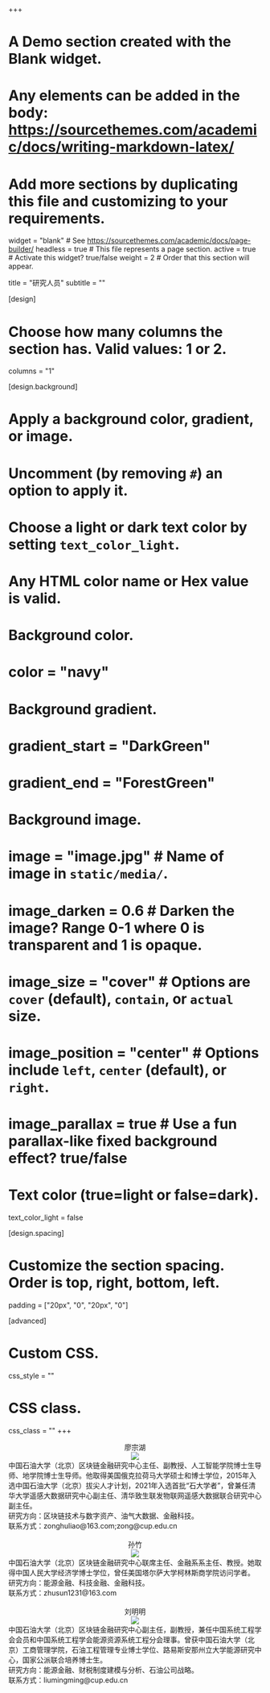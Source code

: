 +++
# A Demo section created with the Blank widget.
# Any elements can be added in the body: https://sourcethemes.com/academic/docs/writing-markdown-latex/
# Add more sections by duplicating this file and customizing to your requirements.

widget = "blank"  # See https://sourcethemes.com/academic/docs/page-builder/
headless = true  # This file represents a page section.
active = true  # Activate this widget? true/false
weight = 2  # Order that this section will appear.

title = "研究人员"
subtitle = ""

[design]
  # Choose how many columns the section has. Valid values: 1 or 2.
  columns = "1"

[design.background]
  # Apply a background color, gradient, or image.
  #   Uncomment (by removing `#`) an option to apply it.
  #   Choose a light or dark text color by setting `text_color_light`.
  #   Any HTML color name or Hex value is valid.

  # Background color.
  # color = "navy"
  
  # Background gradient.
#  gradient_start = "DarkGreen"
#  gradient_end = "ForestGreen"
  
  # Background image.
  # image = "image.jpg"  # Name of image in `static/media/`.
  # image_darken = 0.6  # Darken the image? Range 0-1 where 0 is transparent and 1 is opaque.
  # image_size = "cover"  #  Options are `cover` (default), `contain`, or `actual` size.
  # image_position = "center"  # Options include `left`, `center` (default), or `right`.
  # image_parallax = true  # Use a fun parallax-like fixed background effect? true/false
  
  # Text color (true=light or false=dark).
  text_color_light = false

[design.spacing]
  # Customize the section spacing. Order is top, right, bottom, left.
  padding = ["20px", "0", "20px", "0"]

[advanced]
 # Custom CSS. 
 css_style = ""
 
 # CSS class.
 css_class = ""
+++

<center> 廖宗湖 </center>  
<div align=center><img src="/img/l1.png"/></div>
中国石油大学（北京）区块链金融研究中心主任、副教授、人工智能学院博士生导师、地学院博士生导师。他取得美国俄克拉荷马大学硕士和博士学位，2015年入选中国石油大学（北京）拔尖人才计划，2021年入选首批“石大学者”，曾兼任清华大学遥感大数据研究中心副主任、清华致生联发物联网遥感大数据联合研究中心副主任。<br/>
研究方向：区块链技术与数字资产、油气大数据、金融科技。<br/>
联系方式：zonghuliao@163.com;zong@cup.edu.cn <br/>
<br/>

<center> 孙竹 </center>  
<div align=center><img src="/img/sz.png"/></div>
中国石油大学（北京）区块链金融研究中心联席主任、金融系系主任、教授。她取得中国人民大学经济学博士学位，曾任美国塔尔萨大学柯林斯商学院访问学者。<br/>
研究方向：能源金融、科技金融、金融科技。<br/>
联系方式：zhusun1231@163.com<br/>
<br/>
 
<center> 刘明明 </center>  
<div align=center><img src="/img/sz.png"/></div>
中国石油大学（北京）区块链金融研究中心副主任，副教授，兼任中国系统工程学会会员和中国系统工程学会能源资源系统工程分会理事。曾获中国石油大学（北京）工商管理学院，石油工程管理专业博士学位、路易斯安那州立大学能源研究中心，国家公派联合培养博士生。<br/>
研究方向：能源金融、财税制度建模与分析、石油公司战略。<br/>
联系方式：liumingming@cup.edu.cn<br/>
<br/>
  







